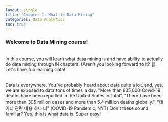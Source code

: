 ```yaml
---
layout: single
title: "Chapter 1: What is Data Mining"
categories: Data Analytics
toc: true
---
```


<h3>Welcome to <b>Data Mining</b> course!</h3><br>
In this course, you will learn what data mining is and have ability to actually do data mining through N chapters! (Aren't you looking forward to it? 🤪) Let's have fun learning data!<br><br>

Data is everywhere. You've probably heard about data quite a lot, and, yes, we are exposed to data tons of times a day.
"More than 835,000 Covid-19 deaths have been reported in the United States in total", 
"There have been more than 305 million cases and more than 5.4 million deaths globally.", "데이터 관련 내용 하나 더" (COVID-19 Pandemic, NYT)
Don't these sound familiar? Yes, this is what data is. Super easy!
